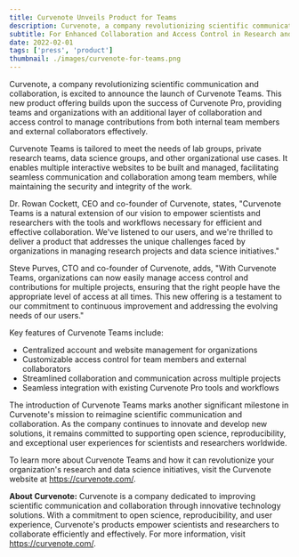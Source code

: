```yaml
---
title: Curvenote Unveils Product for Teams
description: Curvenote, a company revolutionizing scientific communication and collaboration, is excited to announce the launch of Curvenote Teams. This new product offering builds upon the success of Curvenote Pro, providing teams and organizations with an additional layer of collaboration.
subtitle: For Enhanced Collaboration and Access Control in Research and Data Science
date: 2022-02-01
tags: ['press', 'product']
thumbnail: ./images/curvenote-for-teams.png
---
```


Curvenote, a company revolutionizing scientific communication and collaboration, is excited to announce the launch of Curvenote Teams. This new product offering builds upon the success of Curvenote Pro, providing teams and organizations with an additional layer of collaboration and access control to manage contributions from both internal team members and external collaborators effectively.

Curvenote Teams is tailored to meet the needs of lab groups, private research teams, data science groups, and other organizational use cases. It enables multiple interactive websites to be built and managed, facilitating seamless communication and collaboration among team members, while maintaining the security and integrity of the work.

Dr. Rowan Cockett, CEO and co-founder of Curvenote, states, "Curvenote Teams is a natural extension of our vision to empower scientists and researchers with the tools and workflows necessary for efficient and effective collaboration. We've listened to our users, and we're thrilled to deliver a product that addresses the unique challenges faced by organizations in managing research projects and data science initiatives."

Steve Purves, CTO and co-founder of Curvenote, adds, "With Curvenote Teams, organizations can now easily manage access control and contributions for multiple projects, ensuring that the right people have the appropriate level of access at all times. This new offering is a testament to our commitment to continuous improvement and addressing the evolving needs of our users."

Key features of Curvenote Teams include:

- Centralized account and website management for organizations
- Customizable access control for team members and external collaborators
- Streamlined collaboration and communication across multiple projects
- Seamless integration with existing Curvenote Pro tools and workflows

The introduction of Curvenote Teams marks another significant milestone in Curvenote's mission to reimagine scientific communication and collaboration. As the company continues to innovate and develop new solutions, it remains committed to supporting open science, reproducibility, and exceptional user experiences for scientists and researchers worldwide.

To learn more about Curvenote Teams and how it can revolutionize your organization's research and data science initiatives, visit the Curvenote website at <https://curvenote.com/>.

**About Curvenote:** Curvenote is a company dedicated to improving scientific communication and collaboration through innovative technology solutions. With a commitment to open science, reproducibility, and user experience, Curvenote's products empower scientists and researchers to collaborate efficiently and effectively. For more information, visit <https://curvenote.com/>.

